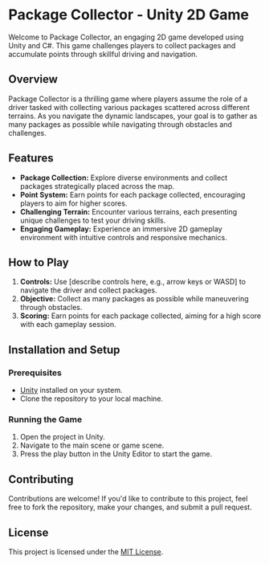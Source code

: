# **Package Collector - Unity 2D Game**

Welcome to Package Collector, an engaging 2D game developed using Unity and C#. This game challenges players to collect packages and accumulate points through skillful driving and navigation.

## **Overview**

Package Collector is a thrilling game where players assume the role of a driver tasked with collecting various packages scattered across different terrains. As you navigate the dynamic landscapes, your goal is to gather as many packages as possible while navigating through obstacles and challenges.

## **Features**

- **Package Collection:** Explore diverse environments and collect packages strategically placed across the map.
- **Point System:** Earn points for each package collected, encouraging players to aim for higher scores.
- **Challenging Terrain:** Encounter various terrains, each presenting unique challenges to test your driving skills.
- **Engaging Gameplay:** Experience an immersive 2D gameplay environment with intuitive controls and responsive mechanics.

## **How to Play**

1. **Controls:** Use [describe controls here, e.g., arrow keys or WASD] to navigate the driver and collect packages.
2. **Objective:** Collect as many packages as possible while maneuvering through obstacles.
3. **Scoring:** Earn points for each package collected, aiming for a high score with each gameplay session.

## **Installation and Setup**

### **Prerequisites**

- [Unity](https://unity.com/) installed on your system.
- Clone the repository to your local machine.

### **Running the Game**

1. Open the project in Unity.
2. Navigate to the main scene or game scene.
3. Press the play button in the Unity Editor to start the game.

## **Contributing**

Contributions are welcome! If you'd like to contribute to this project, feel free to fork the repository, make your changes, and submit a pull request.

## **License**

This project is licensed under the [MIT License](https://chat.openai.com/c/LICENSE.md).
